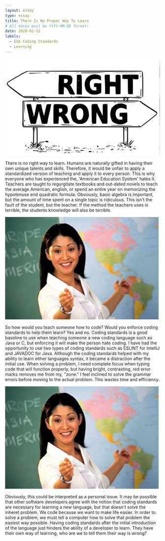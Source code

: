 ```yaml
---
layout: essay
type: essay
title: There Is No Proper Way To Learn 
# All dates must be YYYY-MM-DD format!
date: 2020-02-12
labels:
  - ES6 Coding Standards 
  - Learning
---
```


<img class="ui top aligned large image" src="../images/rw.png">

There is no right way to learn. Humans are naturally gifted in having their own unique talents and skills. Therefore, it would be unfair to apply a standardized version of teaching and apply it to every person. This is why everyone who has experienced the, 'American Education System' hates it. Teachers are taught to regurgitate textbooks and out-dated novels to teach the average American, english, or spend an entire year on memorizing the hypotenuse and quadratic formula. Obviously, basic algebra is important, but the amount of time spent on a single topic is ridiculous. This isn't the fault of the student, but the teacher. If the method the teachers uses is terrible, the students knowledge will also be terrible. 

<img class="ui top aligned large image" src="../images/teach.jpg">

So how would you teach someone how to code? Would you enforce coding standards to help them learn? Yes and no. Coding standards is a good baseline to use when teaching someone a new coding language such as Java or C, but enforcing it will make the person hate coding. I have had the opportunity to use two types of coding standards such as ESLINT for IntelliJ and JAVADOC for Java. Although the coding standards helped with my ability to learn either languages syntax, it became a distraction after the initial use. When solving a problem, I need complete focus when typing code that will function properly, but having bright, contrasting, red error marks removes me from my, "zone." I feel inclined to solve the grammar errors before moving to the actual problem. This wastes time and efficiency. 


<img class="ui top aligned large image" src="../images/teach.jpg">

Obviously, this could be interpreted as a personal issue. It may be possible that other software developers agree with the notion that coding standards are necessary for learning a new language, but that doesn't solve the inheret problem. We code because we want to make life easier. In order to solve a problem, we must tell a computer how to solve that problem the easiest way possible. Having coding standards after the initial introduction of the language just hinders the ability of a developer to learn. They have their own way of learning, who are we to tell them their way is wrong? 

